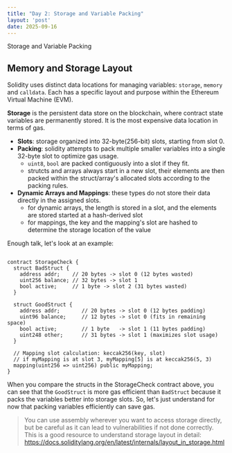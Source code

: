 ```yaml
---
title: "Day 2: Storage and Variable Packing"
layout: 'post'
date: 2025-09-16
---
```


Storage and Variable Packing

<!--more-->

## Memory and Storage Layout
Solidity uses distinct data locations for managing variables: `storage`, `memory` and `calldata`. Each has a specific layout and purpose within the Ethereum Virtual Machine (EVM).

**Storage** is the persistent data store on the blockchain, where contract state variables are permanently stored. It is the most expensive data location in terms of gas.

- **Slots**: storage organized into 32-byte(256-bit) slots, starting from slot 0.
- **Packing**: solidity attempts to pack multiple smaller variables into a single 32-byte slot to optimize gas usage.
   - `uint8`, `bool` are packed contiguously into a slot if they fit.
   - strutcts and arrays always start in a new slot, their elements are then packed within the struct/array's allocated slots according to the packing rules.
- **Dynamic Arrays and Mappings**: these types do not store their data directly in the assigned slots.
   - for dynamic arrays, the length is stored in a slot, and the elements are stored started at a hash-derived slot
   - for mappings, the key and the mapping's slot are hashed to determine the storage location of the value

Enough talk, let's look at an example:
```solidity

contract StorageCheck {
  struct BadStruct {
    address addr;    // 20 bytes -> slot 0 (12 bytes wasted) 
    uint256 balance; // 32 bytes -> slot 1
    bool active;     // 1 byte -> slot 2 (31 bytes wasted)
  }
    
  struct GoodStruct {
    address addr;       // 20 bytes -> slot 0 (12 bytes padding)
    uint96 balance;     // 12 bytes -> slot 0 (fits in remaining space)
    bool active;        // 1 byte   -> slot 1 (11 bytes padding)
    uint248 other;      // 31 bytes -> slot 1 (maximizes slot usage)
  }

  // Mapping slot calculation: keccak256(key, slot)
  // if myMapping is at slot 3, myMapping[5] is at keccak256(5, 3)
  mapping(uint256 => uint256) public myMapping;
}
```
When you compare the structs in the StorageCheck contract above, you can see that the `GoodStruct` is more gas efficient than `BadStruct` because it packs the variables better into storage slots. So, let's just understand for now that packing variables efficiently can save gas.

> You can use assembly wherever you want to access storage directly, but be careful as it can lead to vulnerabilities if not done correctly. This is a good resource to understand storage layout in detail: https://docs.soliditylang.org/en/latest/internals/layout_in_storage.html
